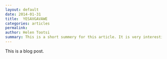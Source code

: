 ```yaml
---
layout: default
date: 2014-01-31
title:  YESAVGAVAWE
categories: articles
permalink: 
author: Helen Tootsi
summary: This is a short summery for this article. It is very interesting, you should read it
---
```


This is a blog post. 